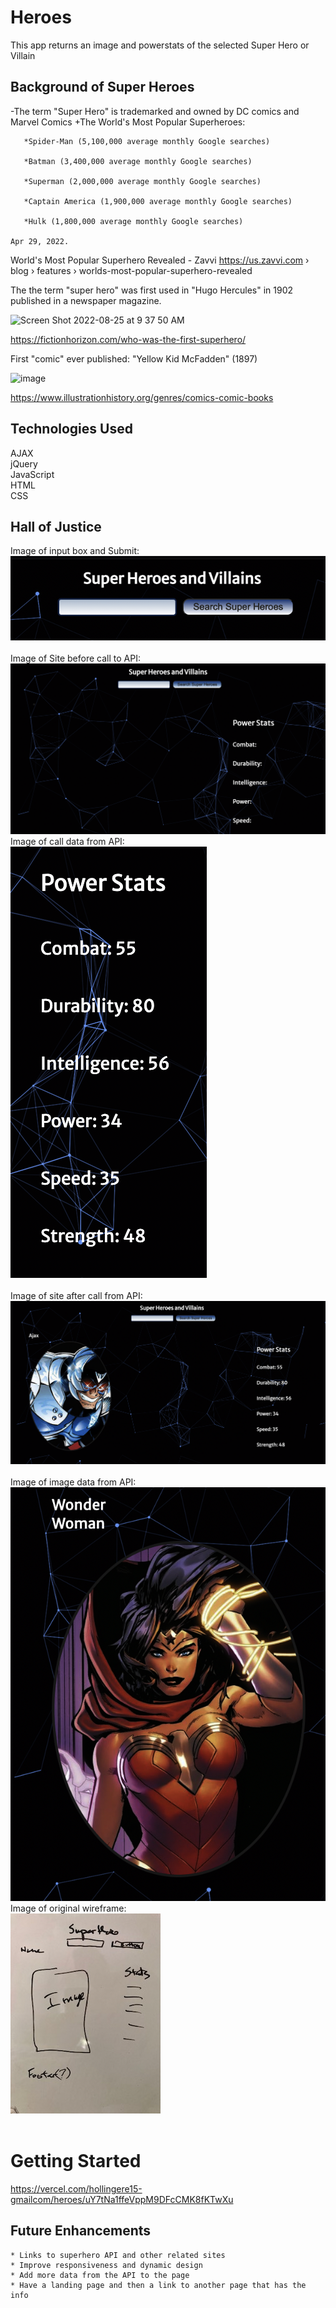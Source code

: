 # Heroes #

This app returns an image and powerstats of the selected Super Hero or Villain

## Background of Super Heroes ##

-The term "Super Hero" is trademarked and owned by DC comics and Marvel Comics
+The World's Most Popular Superheroes:  
       
       *Spider-Man (5,100,000 average monthly Google searches)   
       
       *Batman (3,400,000 average monthly Google searches)  
       
       *Superman (2,000,000 average monthly Google searches)  
       
       *Captain America (1,900,000 average monthly Google searches)  
       
       *Hulk (1,800,000 average monthly Google searches)  
    
    Apr 29, 2022. 

World's Most Popular Superhero Revealed - Zavvi https://us.zavvi.com › blog › features › worlds-most-popular-superhero-revealed  

The the term "super hero" was first used in "Hugo Hercules" in 1902 published in a newspaper magazine.


![Screen Shot 2022-08-25 at 9 37 50 AM](https://user-images.githubusercontent.com/111613075/186679879-9edb7533-0df1-41dc-8887-c34163287858.png)

https://fictionhorizon.com/who-was-the-first-superhero/

First "comic" ever published: "Yellow Kid McFadden" (1897)

![image](https://user-images.githubusercontent.com/111613075/186681968-9454841d-8377-4624-bf04-176f916ae7d5.png)

https://www.illustrationhistory.org/genres/comics-comic-books


## Technologies Used ##
AJAX  
jQuery  
JavaScript  
HTML  
CSS  

## Hall of Justice ##
Image of input box and Submit:  
![Image of input box and Submit](images/Screen%20Shot%202022-08-25%20at%2011.14.30%20AM.png)  
<br>
Image of Site before call to API:  
![Image of Site before call to API](images/Screen%20Shot%202022-08-25%20at%2011.42.48%20AM.png)
<br>
Image of call data from API:  
![Image of call data from API ](images/Screen%20Shot%202022-08-25%20at%2011.15.05%20AM.png)  
<br>
Image of site after call from API:  
![Image of site after call from API](images/Screen%20Shot%202022-08-25%20at%2011.16.35%20AM.png)  
<br>
Image of image data from API:
![Image of image data from API](images/Screen%20Shot%202022-08-25%20at%2011.19.52%20AM.png)
<br>
Image of original wireframe:  
![Image of original wireframe](images/wireframe.jpeg)
<br>
<br>
  
# Getting Started #  

https://vercel.com/hollingere15-gmailcom/heroes/uY7tNa1ffeVppM9DFcCMK8fKTwXu 

## Future Enhancements ##
    * Links to superhero API and other related sites  
    * Improve responsiveness and dynamic design  
    * Add more data from the API to the page  
    * Have a landing page and then a link to another page that has the info  